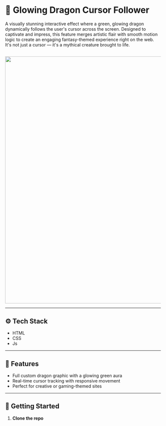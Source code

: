 # 🐉 Glowing Dragon Cursor Follower

A visually stunning interactive effect where a green, glowing dragon dynamically follows the user's cursor across the screen. Designed to captivate and impress, this feature merges artistic flair with smooth motion logic to create an engaging fantasy-themed experience right on the web. It's not just a cursor — it's a mythical creature brought to life.

## 

  <p align="center">
  <img src="https://i.postimg.cc/qRYXVP0r/image.png" width="800"/>
  </p>

---

## ⚙️ Tech Stack

- HTML
- CSS
- Js

---

## 🧠 Features

- Full custom dragon graphic with a glowing green aura
- Real-time cursor tracking with responsive movement
- Perfect for creative or gaming-themed sites

---

## 🚀 Getting Started

1. **Clone the repo**


